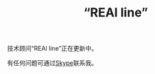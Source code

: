 ﻿---
layout: post-ea

group: 技术顾问
title: “REAl line”
meta: REAl line
logo: real_line.svg
order: 1

category: ea

lang: cn
ref: real_line
---

技术顾问“REAl line”正在更新中。

有任何问题可通过<a href="skype:chutkoy89?chat" target="_blank">Skype</a>联系我。
